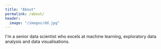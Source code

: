 ```yaml
---
title: "About"
permalink: /about/
header:
  image: "/images/dd.jpg"
---
```


I'm a senior data scientist who excels at machine learning, exploratory data analysis and data visualisations.  